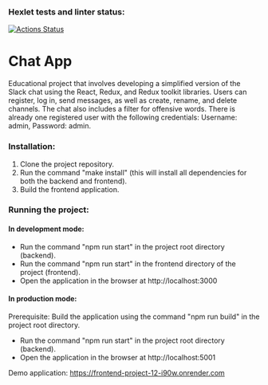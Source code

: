 ### Hexlet tests and linter status:

[![Actions Status](https://github.com/ShanyAilurus/frontend-project-12/actions/workflows/hexlet-check.yml/badge.svg)](https://github.com/ShanyAilurus/frontend-project-12/actions)

# Chat App

Educational project that involves developing a simplified version of the Slack chat using the React, Redux, and Redux toolkit libraries. Users can register, log in, send messages, as well as create, rename, and delete channels. The chat also includes a filter for offensive words. There is already one registered user with the following credentials: Username: admin, Password: admin.

### Installation:

1. Clone the project repository.
2. Run the command "make install" (this will install all dependencies for both the backend and frontend).
3. Build the frontend application.

### Running the project:

#### In development mode:

- Run the command "npm run start" in the project root directory (backend).
- Run the command "npm run start" in the frontend directory of the project (frontend).
- Open the application in the browser at http://localhost:3000

#### In production mode:

Prerequisite: Build the application using the command "npm run build" in the project root directory.

- Run the command "npm run start" in the project root directory (backend).
- Open the application in the browser at http://localhost:5001

Demo application: https://frontend-project-12-i90w.onrender.com
